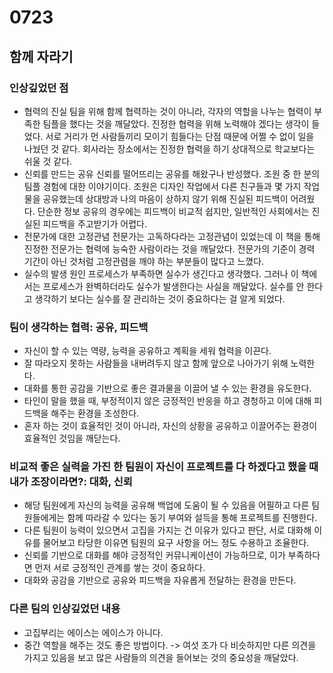 # 0723
## 함께 자라기

### 인상깊었던 점
* 협력의 진실
    팀을 위해 함께 협력하는 것이 아니라, 각자의 역할을 나누는 협력이 부족한 팀플을 했다는 것을 깨달았다. 진정한 협력을 위해 노력해야 겠다는 생각이 들었다. 서로 거리가 먼 사람들끼리 모이기 힘들다는 단점 때문에 어쩔 수 없이 일을 나눴던 것 같다. 회사라는 장소에서는 진정한 협력을 하기 상대적으로 학교보다는 쉬울 것 같다. 
* 신뢰를 만드는 공유
    신뢰를 떨어뜨리는 공유를 해왔구나 반성했다. 조원 중 한 분의 팀플 경험에 대한 이야기이다. 조원은 디자인 작업에서 다른 친구들과 몇 가지 작업물을 공유했는데 상대방과 나의 마음이 상하지 않기 위해 진실된 피드백이 어려웠다. 단순한 정보 공유의 경우에는 피드백이 비교적 쉽지만, 일반적인 사회에서는 진실된 피드백을 주고받기가 어렵다. 
* 전문가에 대한 고정관념
    전문가는 고독하다라는 고정관념이 있었는데 이 책을 통해 진정한 전문가는 협력에 능숙한 사람이라는 것을 깨달았다. 전문가의 기준이 경력 기간이 아닌 것처럼 고정관렴을 깨야 하는 부분들이 많다고 느꼈다. 
* 실수의 발생 원인
    프로세스가 부족하면 실수가 생긴다고 생각했다. 그러나 이 책에서는 프로세스가 완벽하더라도 실수가 발생한다는 사실을 깨달았다. 실수를 안 한다고 생각하기 보다는 실수를 잘 관리하는 것이 중요하다는 걸 알게 되었다. 

### 팀이 생각하는 협력: 공유, 피드백
* 자신이 할 수 있는 역량, 능력을 공유하고 계획을 세워 협력을 이끈다.
* 잘 따라오지 못하는 사람들을 내버려두지 않고 함께 앞으로 나아가기 위해 노력한다.
* 대화를 통한 공감을 기반으로 좋은 결과물을 이끌어 낼 수 있는 환경을 유도한다.
* 타인이 말을 했을 때, 부정적이지 않은 긍정적인 반응을 하고 경청하고 이에 대해 피드백을 해주는 환경을 조성한다.
* 혼자 하는 것이 효율적인 것이 아니라, 자신의 상황을 공유하고 이끌어주는 환경이 효율적인 것임을 깨닫는다.

### 비교적 좋은 실력을 가진 한 팀원이 자신이 프로젝트를 다 하겠다고 했을 때 내가 조장이라면?: 대화, 신뢰
* 해당 팀원에게 자신의 능력을 공유해 백업에 도움이 될 수 있음을 어필하고 다른 팀원들에게는 함께 따라갈 수 있다는 동기 부여와 설득을 통해 프로젝트를 진행한다. 
* 다른 팀원이 능력이 있으면서 고집을 가지는 건 이유가 있다고 판단, 서로 대화해 이유를 물어보고 타당한 이유면 팀원의 요구 사항을 어느 정도 수용하고 조율한다.
* 신뢰를 기반으로 대화를 해야 긍정적인 커뮤니케이션이 가능하므로, 이가 부족하다면 먼저 서로 긍정적인 관계를 쌓는 것이 중요하다.
* 대화와 공감을 기반으로 공유와 피드백을 자유롭게 전달하는 환경을 만든다.

### 다른 팀의 인상깊었던 내용
* 고집부리는 에이스는 에이스가 아니다. 
* 중간 역할을 해주는 것도 좋은 방법이다.
-> 여섯 조가 다 비슷하지만 다른 의견을 가지고 있음을 보고 많은 사람들의 의견을 들어보는 것의 중요성을 깨달았다.